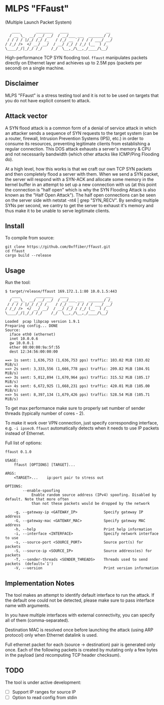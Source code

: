 # MLPS "FFaust"

(Multiple Launch Packet System)

```
   ____       ________   ____                 __ 
  / __ \_  __/ __/ __/  / __/___ ___  _______/ /_
 / / / / |/_/ /_/ /_   / /_/ __ `/ / / / ___/ __/
/ /_/ />  </ __/ __/  / __/ /_/ / /_/ (__  ) /_  
\____/_/|_/_/ /_/    /_/  \__,_/\__,_/____/\__/  
```

High-performance TCP SYN flooding tool. `ffaust` manipulates packets directly on Ethernet layer and achieves up to 2.5M pps (packets per second) on a single machine.

## Disclaimer

MLPS "FFaust" is a stress testing tool and it is not to be used on targets that you do not have explicit consent to attack.

## Attack vector

A SYN flood attack is a common form of a denial of service attack in which an attacker sends a sequence of SYN requests to the target system (can be a router, firewall, Intrusion Prevention Systems (IPS), etc.) in order to consume its resources, preventing legitimate clients from establishing a regular connection. This DOS attack exhausts a server's memory & CPU and not necessarily bandwidth (which other attacks like ICMP/Ping Flooding do).

At a high level, how this works is that we craft our own TCP SYN packets and then completely flood a server with them. When we send a SYN packet, the server will respond with a SYN-ACK and allocate some memory in the kernel buffer in an attempt to set up a new connection with us (at this point the connection is "half open" which is why the SYN Flooding Attack is also known as the "Half Open Attack"). The half open connections can be seen on the server side with netstat -nt4 | grep "SYN_RECV". By sending multiple SYNs per second, we cantry to get the server to exhaust it's memory and thus make it to be unable to serve legitimate clients.

## Install

To compile from source:

```shell
git clone https://github.com/0xffiber/ffaust.git
cd ffaust
cargo build --release
```

## Usage

Run the tool:

```shell
$ target/release/ffaust 169.172.1.1:80 10.0.1.5:443
   ____       ________   ____                 __
  / __ \_  __/ __/ __/  / __/___ ___  _______/ /_
 / / / / |/_/ /_/ /_   / /_/ __ `/ / / / ___/ __/
/ /_/ />  </ __/ __/  / __/ /_/ / /_/ (__  ) /_
\____/_/|_/_/ /_/    /_/  \__,_/\__,_/____/\__/

Loaded  pcap libpcap version 1.9.1
Preparing config... DONE
Source:
  iface eth0 (ethernet)
  inet 10.0.0.6
  gw 10.0.0.1
  ether 00:00:00:9a:5f:55
  dest 12:34:56:00:00:00

==> 1s sent: 1,636,753 (1,636,753 pps) traffic: 103.02 MiB (103.02 MiB/s)
==> 2s sent: 3,333,556 (1,666,778 pps) traffic: 209.82 MiB (104.91 MiB/s)
==> 3s sent: 5,012,894 (1,670,964 pps) traffic: 315.52 MiB (105.17 MiB/s)
==> 4s sent: 6,672,925 (1,668,231 pps) traffic: 420.01 MiB (105.00 MiB/s)
==> 5s sent: 8,397,134 (1,679,426 pps) traffic: 528.54 MiB (105.71 MiB/s)
```

To get max performance make sure to properly set number of sender threads (typically number of cores - 2).

To make it work over VPN connection, just specify corresponding interface, e.g. `-i ipsec0`. `ffaust` automatically detects when it needs to use IP packets instead of Ethernet.

Full list of options:

```shell
ffaust 0.1.0

USAGE:
    ffaust [OPTIONS] [TARGET]...

ARGS:
    <TARGET>...    ip:port pair to stress out

OPTIONS:
        --enable-spoofing
            Enable random source address (IPv4) spoofing. Disabled by default. Note that more often
            than not these packets would be dropped by the network

    -g, --gateway-ip <GATEWAY_IP>            Specify gateway IP address
    -G, --gateway-mac <GATEWAY_MAC>          Specify gateway MAC address
    -h, --help                               Print help information
    -i, --interface <INTERFACE>              Specify network interface to use
    -s, --source-port <SOURCE_PORT>          Source port(s) for packets
    -S, --source-ip <SOURCE_IP>              Source address(es) for packets
    -T, --sender-threads <SENDER_THREADS>    Threads used to send packets  (default=`1')
    -V, --version                            Print version information
```

## Implementation Notes

The tool makes an attempt to identify default interface to run the attack. If the default one could not be detected, please make sure to pass interface name with arguments.

In you have multiple interfaces with external connectivity, you can specify all of them (comma-separated).

Destination MAC is resolved once before launching the attack (using ARP protocol) only when Ethernet datalink is used.

Full ethernet packet for each (source -> destination) pair is generated only once. Each of the following packets is created by mutating only a few bytes in the payload (and recomputing TCP header checksum).

## TODO

The tool is under active development:

- [ ] Support IP ranges for source IP
- [ ] Option to read config from stdin
